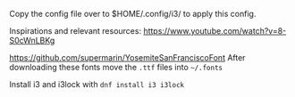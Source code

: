 Copy the config file over to $HOME/.config/i3/ to apply this config.

Inspirations and relevant resources:
https://www.youtube.com/watch?v=8-S0cWnLBKg

https://github.com/supermarin/YosemiteSanFranciscoFont
After downloading these fonts move the `.ttf` files into `~/.fonts`


Install i3 and i3lock with
`dnf install i3 i3lock`
